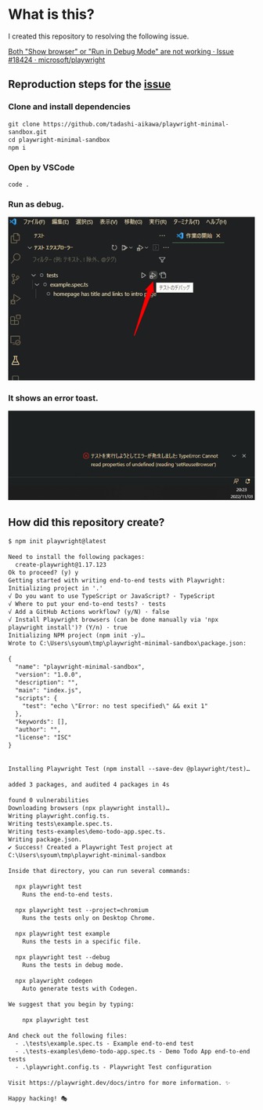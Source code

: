 # What is this?

I created this repository to resolving the following issue.

[Both "Show browser" or "Run in Debug Mode" are not working · Issue \#18424 · microsoft/playwright](https://github.com/microsoft/playwright/issues/18424)

## Reproduction steps for the [issue](https://github.com/microsoft/playwright/issues/18424)

### Clone and install dependencies

```console
git clone https://github.com/tadashi-aikawa/playwright-minimal-sandbox.git
cd playwright-minimal-sandbox
npm i
```

### Open by VSCode

```console
code .
```

### Run as debug.

![](./run-debug.png)

### It shows an error toast.

![](./error.png)

## How did this repository create?

```console
$ npm init playwright@latest

Need to install the following packages:
  create-playwright@1.17.123
Ok to proceed? (y) y
Getting started with writing end-to-end tests with Playwright:
Initializing project in '.'
√ Do you want to use TypeScript or JavaScript? · TypeScript
√ Where to put your end-to-end tests? · tests
√ Add a GitHub Actions workflow? (y/N) · false
√ Install Playwright browsers (can be done manually via 'npx playwright install')? (Y/n) · true
Initializing NPM project (npm init -y)…
Wrote to C:\Users\syoum\tmp\playwright-minimal-sandbox\package.json:

{
  "name": "playwright-minimal-sandbox",
  "version": "1.0.0",
  "description": "",
  "main": "index.js",
  "scripts": {
    "test": "echo \"Error: no test specified\" && exit 1"
  },
  "keywords": [],
  "author": "",
  "license": "ISC"
}


Installing Playwright Test (npm install --save-dev @playwright/test)…

added 3 packages, and audited 4 packages in 4s

found 0 vulnerabilities
Downloading browsers (npx playwright install)…
Writing playwright.config.ts.
Writing tests\example.spec.ts.
Writing tests-examples\demo-todo-app.spec.ts.
Writing package.json.
✔ Success! Created a Playwright Test project at C:\Users\syoum\tmp\playwright-minimal-sandbox

Inside that directory, you can run several commands:

  npx playwright test
    Runs the end-to-end tests.

  npx playwright test --project=chromium
    Runs the tests only on Desktop Chrome.

  npx playwright test example
    Runs the tests in a specific file.

  npx playwright test --debug
    Runs the tests in debug mode.

  npx playwright codegen
    Auto generate tests with Codegen.

We suggest that you begin by typing:

    npx playwright test

And check out the following files:
  - .\tests\example.spec.ts - Example end-to-end test
  - .\tests-examples\demo-todo-app.spec.ts - Demo Todo App end-to-end tests
  - .\playwright.config.ts - Playwright Test configuration

Visit https://playwright.dev/docs/intro for more information. ✨

Happy hacking! 🎭
```

